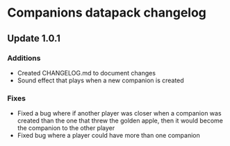 # Companions datapack changelog

## Update 1.0.1

### Additions
 - Created CHANGELOG.md to document changes
 - Sound effect that plays when a new companion is created

### Fixes
 - Fixed a bug where if another player was closer when a companion was created than the one that threw the golden apple, then it would become the companion to the other player
 - Fixed bug where a player could have more than one companion